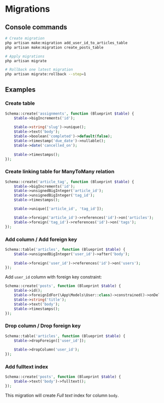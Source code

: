 # Migrations

## Console commands

```bash
# Create migration
php artisan make:migration add_user_id_to_articles_table
php artisan make:migration create_posts_table

# Apply migrations
php artisan migrate

# Rollback one latest migration
php artisan migrate:rollback --step=1
```

## Examples

### Create table

```php
Schema::create('assignments', function (Blueprint $table) {
    $table->bigIncrements('id');
    
    $table->string('slug')->unique();
    $table->text('body');
    $table->boolean('completed')->default(false);
    $table->timestamp('due_date')->nullable();
    $table->date('cancelled_on');
    
    $table->timestamps();
});
```

### Create linking table for ManyToMany relation

```php
Schema::create('article_tag', function (Blueprint $table) {
    $table->bigIncrements('id');
    $table->unsignedBigInteger('article_id');
    $table->unsignedBigInteger('tag_id');
    $table->timestamps();

    $table->unique(['article_id', 'tag_id']);

    $table->foreign('article_id')->references('id')->on('articles');
    $table->foreign('tag_id')->references('id')->on('tags');
});
```

### Add column / Add foreign key

```php
Schema::table('articles', function (Blueprint $table) {
    $table->unsignedBigInteger('user_id')->after('body');
    
    $table->foreign('user_id')->references('id')->on('users');
});
```

Add `user_id` column with foreign key constraint:

```php
Schema::create('posts', function (Blueprint $table) {
    $table->id();
    $table->foreignIdFor(\App\Models\User::class)->constrained()->onDelete('cascade');
    $table->string('title');
    $table->text('body');
    $table->timestamps();
});
```

### Drop column / Drop foreign key

```php
Schema::table('articles', function (Blueprint $table) {
    $table->dropForeign(['user_id']);
    
    $table->dropColumn('user_id');
});
```

### Add fulltext index

```php
Schema::create('posts', function (Blueprint $table) {
    $table->text('body')->fulltext();
});
```
This migration will create *Full text* index for column `body`.
